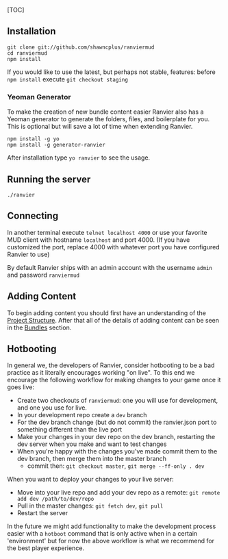 [TOC]

## Installation

    git clone git://github.com/shawncplus/ranviermud
    cd ranviermud
    npm install

If you would like to use the latest, but perhaps not stable, features: before `npm install` execute `git checkout
staging`

### Yeoman Generator

To make the creation of new bundle content easier Ranvier also has a Yeoman generator to generate the folders, files,
and boilerplate for you. This is optional but will save a lot of time when extending Ranvier.

    npm install -g yo
    npm install -g generator-ranvier

After installation type `yo ranvier` to see the usage.

## Running the server

    ./ranvier

## Connecting

In another terminal execute `telnet localhost 4000` or use your favorite MUD client with hostname `localhost` and port 4000.
(If you have customized the port, replace 4000 with whatever port you have configured Ranvier to use)

By default Ranvier ships with an admin account with the username `admin` and password `ranviermud`

## Adding Content

To begin adding content you should first have an understanding of the [Project Structure](structure.md). After that all
of the details of adding content can be seen in the [Bundles](extending/bundles.md) section.

## Hotbooting

In general we, the developers of Ranvier, consider hotbooting to be a bad practice as it literally encourages working
"on live". To this end we encourage the following workflow for making changes to your game once it goes live:

* Create two checkouts of `ranviermud`: one you will use for development, and one you use for live.
* In your development repo create a `dev` branch
* For the dev branch change (but do not commit) the ranvier.json port to something different than the live port
* Make your changes in your dev repo on the dev branch, restarting the dev server when you make and want to test changes
* When you're happy with the changes you've made commit them to the dev branch, then merge them into the master branch
  - commit then: `git checkout master`, `git merge --ff-only . dev`

When you want to deploy your changes to your live server:

* Move into your live repo and add your dev repo as a remote: `git remote add dev /path/to/dev/repo`
* Pull in the master changes: `git fetch dev`, `git pull`
* Restart the server

In the future we might add functionality to make the development process easier with a `hotboot` command that is only
active when in a certain 'environment' but for now the above workflow is what we recommend for the best player
experience.
